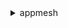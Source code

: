 <details><summary>appmesh</summary><blockquote>

- **<details><summary>create-gateway-route</summary><blockquote>**

  * --client-token
  * --gateway-route-name
  * --mesh-name
  * --mesh-owner
  * --spec
  * --tags
  * --virtual-gateway-name
  * --cli-input-json
  * --cli-input-yaml
  * --generate-cli-skeleton


- **<details><summary>create-mesh</summary><blockquote>**

  * --client-token
  * --mesh-name
  * --spec
  * --tags
  * --cli-input-json
  * --cli-input-yaml
  * --generate-cli-skeleton


- **<details><summary>create-route</summary><blockquote>**

  * --client-token
  * --mesh-name
  * --mesh-owner
  * --route-name
  * --spec
  * --tags
  * --virtual-router-name
  * --cli-input-json
  * --cli-input-yaml
  * --generate-cli-skeleton


- **<details><summary>create-virtual-gateway</summary><blockquote>**

  * --client-token
  * --mesh-name
  * --mesh-owner
  * --spec
  * --tags
  * --virtual-gateway-name
  * --cli-input-json
  * --cli-input-yaml
  * --generate-cli-skeleton


- **<details><summary>create-virtual-node</summary><blockquote>**

  * --client-token
  * --mesh-name
  * --mesh-owner
  * --spec
  * --tags
  * --virtual-node-name
  * --cli-input-json
  * --cli-input-yaml
  * --generate-cli-skeleton


- **<details><summary>create-virtual-router</summary><blockquote>**

  * --client-token
  * --mesh-name
  * --mesh-owner
  * --spec
  * --tags
  * --virtual-router-name
  * --cli-input-json
  * --cli-input-yaml
  * --generate-cli-skeleton


- **<details><summary>create-virtual-service</summary><blockquote>**

  * --client-token
  * --mesh-name
  * --mesh-owner
  * --spec
  * --tags
  * --virtual-service-name
  * --cli-input-json
  * --cli-input-yaml
  * --generate-cli-skeleton


- **<details><summary>delete-gateway-route</summary><blockquote>**

  * --gateway-route-name
  * --mesh-name
  * --mesh-owner
  * --virtual-gateway-name
  * --cli-input-json
  * --cli-input-yaml
  * --generate-cli-skeleton


- **<details><summary>delete-mesh</summary><blockquote>**

  * --mesh-name
  * --cli-input-json
  * --cli-input-yaml
  * --generate-cli-skeleton


- **<details><summary>delete-route</summary><blockquote>**

  * --mesh-name
  * --mesh-owner
  * --route-name
  * --virtual-router-name
  * --cli-input-json
  * --cli-input-yaml
  * --generate-cli-skeleton


- **<details><summary>delete-virtual-gateway</summary><blockquote>**

  * --mesh-name
  * --mesh-owner
  * --virtual-gateway-name
  * --cli-input-json
  * --cli-input-yaml
  * --generate-cli-skeleton


- **<details><summary>delete-virtual-node</summary><blockquote>**

  * --mesh-name
  * --mesh-owner
  * --virtual-node-name
  * --cli-input-json
  * --cli-input-yaml
  * --generate-cli-skeleton


- **<details><summary>delete-virtual-router</summary><blockquote>**

  * --mesh-name
  * --mesh-owner
  * --virtual-router-name
  * --cli-input-json
  * --cli-input-yaml
  * --generate-cli-skeleton


- **<details><summary>delete-virtual-service</summary><blockquote>**

  * --mesh-name
  * --mesh-owner
  * --virtual-service-name
  * --cli-input-json
  * --cli-input-yaml
  * --generate-cli-skeleton


- **<details><summary>describe-gateway-route</summary><blockquote>**

  * --gateway-route-name
  * --mesh-name
  * --mesh-owner
  * --virtual-gateway-name
  * --cli-input-json
  * --cli-input-yaml
  * --generate-cli-skeleton


- **<details><summary>describe-mesh</summary><blockquote>**

  * --mesh-name
  * --mesh-owner
  * --cli-input-json
  * --cli-input-yaml
  * --generate-cli-skeleton


- **<details><summary>describe-route</summary><blockquote>**

  * --mesh-name
  * --mesh-owner
  * --route-name
  * --virtual-router-name
  * --cli-input-json
  * --cli-input-yaml
  * --generate-cli-skeleton


- **<details><summary>describe-virtual-gateway</summary><blockquote>**

  * --mesh-name
  * --mesh-owner
  * --virtual-gateway-name
  * --cli-input-json
  * --cli-input-yaml
  * --generate-cli-skeleton


- **<details><summary>describe-virtual-node</summary><blockquote>**

  * --mesh-name
  * --mesh-owner
  * --virtual-node-name
  * --cli-input-json
  * --cli-input-yaml
  * --generate-cli-skeleton


- **<details><summary>describe-virtual-router</summary><blockquote>**

  * --mesh-name
  * --mesh-owner
  * --virtual-router-name
  * --cli-input-json
  * --cli-input-yaml
  * --generate-cli-skeleton


- **<details><summary>describe-virtual-service</summary><blockquote>**

  * --mesh-name
  * --mesh-owner
  * --virtual-service-name
  * --cli-input-json
  * --cli-input-yaml
  * --generate-cli-skeleton


- **<details><summary>help</summary><blockquote>**

  * 


- **<details><summary>list-gateway-routes</summary><blockquote>**

  * --mesh-name
  * --mesh-owner
  * --virtual-gateway-name
  * --cli-input-json
  * --cli-input-yaml
  * --starting-token
  * --page-size
  * --max-items
  * --generate-cli-skeleton


- **<details><summary>list-meshes</summary><blockquote>**

  * --cli-input-json
  * --cli-input-yaml
  * --starting-token
  * --page-size
  * --max-items
  * --generate-cli-skeleton


- **<details><summary>list-routes</summary><blockquote>**

  * --mesh-name
  * --mesh-owner
  * --virtual-router-name
  * --cli-input-json
  * --cli-input-yaml
  * --starting-token
  * --page-size
  * --max-items
  * --generate-cli-skeleton


- **<details><summary>list-tags-for-resource</summary><blockquote>**

  * --resource-arn
  * --cli-input-json
  * --cli-input-yaml
  * --starting-token
  * --page-size
  * --max-items
  * --generate-cli-skeleton


- **<details><summary>list-virtual-gateways</summary><blockquote>**

  * --mesh-name
  * --mesh-owner
  * --cli-input-json
  * --cli-input-yaml
  * --starting-token
  * --page-size
  * --max-items
  * --generate-cli-skeleton


- **<details><summary>list-virtual-nodes</summary><blockquote>**

  * --mesh-name
  * --mesh-owner
  * --cli-input-json
  * --cli-input-yaml
  * --starting-token
  * --page-size
  * --max-items
  * --generate-cli-skeleton


- **<details><summary>list-virtual-routers</summary><blockquote>**

  * --mesh-name
  * --mesh-owner
  * --cli-input-json
  * --cli-input-yaml
  * --starting-token
  * --page-size
  * --max-items
  * --generate-cli-skeleton


- **<details><summary>list-virtual-services</summary><blockquote>**

  * --mesh-name
  * --mesh-owner
  * --cli-input-json
  * --cli-input-yaml
  * --starting-token
  * --page-size
  * --max-items
  * --generate-cli-skeleton


- **<details><summary>tag-resource</summary><blockquote>**

  * --resource-arn
  * --tags
  * --cli-input-json
  * --cli-input-yaml
  * --generate-cli-skeleton


- **<details><summary>untag-resource</summary><blockquote>**

  * --resource-arn
  * --tag-keys
  * --cli-input-json
  * --cli-input-yaml
  * --generate-cli-skeleton


- **<details><summary>update-gateway-route</summary><blockquote>**

  * --client-token
  * --gateway-route-name
  * --mesh-name
  * --mesh-owner
  * --spec
  * --virtual-gateway-name
  * --cli-input-json
  * --cli-input-yaml
  * --generate-cli-skeleton


- **<details><summary>update-mesh</summary><blockquote>**

  * --client-token
  * --mesh-name
  * --spec
  * --cli-input-json
  * --cli-input-yaml
  * --generate-cli-skeleton


- **<details><summary>update-route</summary><blockquote>**

  * --client-token
  * --mesh-name
  * --mesh-owner
  * --route-name
  * --spec
  * --virtual-router-name
  * --cli-input-json
  * --cli-input-yaml
  * --generate-cli-skeleton


- **<details><summary>update-virtual-gateway</summary><blockquote>**

  * --client-token
  * --mesh-name
  * --mesh-owner
  * --spec
  * --virtual-gateway-name
  * --cli-input-json
  * --cli-input-yaml
  * --generate-cli-skeleton


- **<details><summary>update-virtual-node</summary><blockquote>**

  * --client-token
  * --mesh-name
  * --mesh-owner
  * --spec
  * --virtual-node-name
  * --cli-input-json
  * --cli-input-yaml
  * --generate-cli-skeleton


- **<details><summary>update-virtual-router</summary><blockquote>**

  * --client-token
  * --mesh-name
  * --mesh-owner
  * --spec
  * --virtual-router-name
  * --cli-input-json
  * --cli-input-yaml
  * --generate-cli-skeleton


- **<details><summary>update-virtual-service</summary><blockquote>**

  * --client-token
  * --mesh-name
  * --mesh-owner
  * --spec
  * --virtual-service-name
  * --cli-input-json
  * --cli-input-yaml
  * --generate-cli-skeleton


</blockquote></details>
</blockquote></details>
</blockquote></details>
</blockquote></details>
</blockquote></details>
</blockquote></details>
</blockquote></details>
</blockquote></details>
</blockquote></details>
</blockquote></details>
</blockquote></details>
</blockquote></details>
</blockquote></details>
</blockquote></details>
</blockquote></details>
</blockquote></details>
</blockquote></details>
</blockquote></details>
</blockquote></details>
</blockquote></details>
</blockquote></details>
</blockquote></details>
</blockquote></details>
</blockquote></details>
</blockquote></details>
</blockquote></details>
</blockquote></details>
</blockquote></details>
</blockquote></details>
</blockquote></details>
</blockquote></details>
</blockquote></details>
</blockquote></details>
</blockquote></details>
</blockquote></details>
</blockquote></details>
</blockquote></details>
</blockquote></details>
</blockquote></details>
</blockquote></details>
